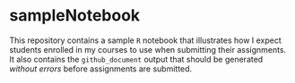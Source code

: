 # sampleNotebook

This repository contains a sample `R` notebook that illustrates how I expect students enrolled in my courses to use when submitting their assignments. It also contains the `github_document` output that should be generated *without errors* before assignments are submitted.